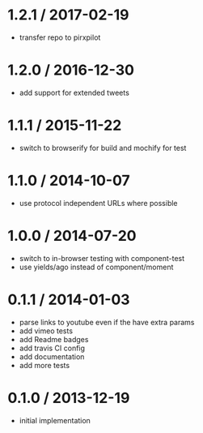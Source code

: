 
1.2.1 / 2017-02-19
==================

 * transfer repo to pirxpilot

1.2.0 / 2016-12-30
==================

 * add support for extended tweets

1.1.1 / 2015-11-22
==================

 * switch to browserify for build and mochify for test

1.1.0 / 2014-10-07
==================

 * use protocol independent URLs where possible

1.0.0 / 2014-07-20
==================

 * switch to in-browser testing with component-test
 * use yields/ago instead of component/moment

0.1.1 / 2014-01-03
==================

 * parse links to youtube even if the have extra params
 * add vimeo tests
 * add Readme badges
 * add travis CI config
 * add documentation
 * add more tests

0.1.0 / 2013-12-19
==================

 * initial implementation
